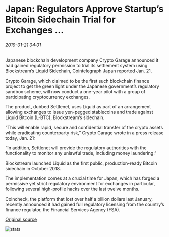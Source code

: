 # Japan: Regulators Approve Startup’s Bitcoin Sidechain Trial for Exchanges ...

###### 2019-01-21 04:01

Japanese blockchain development company Crypto Garage announced it had gained regulatory permission to trial its settlement system using Blockstream’s Liquid Sidechain, Cointelegraph Japan reported Jan. 21.

Crypto Garage, which claimed to be the first such blockchain finance project to get the green light under the Japanese government’s regulatory sandbox scheme, will now conduct a one-year pilot with a group of participating cryptocurrency exchanges.

The product, dubbed Settlenet, uses Liquid as part of an arrangement allowing exchanges to issue yen-pegged stablecoins and trade against Liquid Bitcoin (L-BTC), Blockstream’s sidechain.

“This will enable rapid, secure and confidential transfer of the crypto assets while eradicating counterparty risk,” Crypto Garage wrote in a press release today, Jan. 21:

“In addition, Settlenet will provide the regulatory authorities with the functionality to monitor any unlawful trade, including money laundering.”

Blockstream launched Liquid as the first public, production-ready Bitcoin sidechain in October 2018.

The implementation comes at a crucial time for Japan, which has forged a permissive yet strict regulatory environment for exchanges in particular, following several high-profile hacks over the last twelve months.

Coincheck, the platform that lost over half a billion dollars last January, recently announced it had gained full regulatory licensing from the country’s finance regulator, the Financial Services Agency (FSA).

[Original source](https://cointelegraph.com/news/japan-regulators-approve-startups-bitcoin-sidechain-trial-for-exchanges)

![stats](https://c.statcounter.com/11760860/0/a89fa40b/1/ "stats")